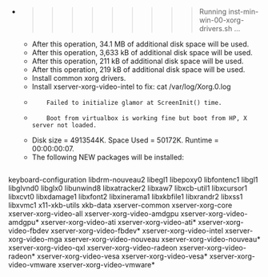 * >>>>>>>>> Running inst-min-win-00-xorg-drivers.sh ...
  * After this operation, 34.1 MB of additional disk space will be used.
  * After this operation, 3,633 kB of additional disk space will be used.
  * After this operation, 211 kB of additional disk space will be used.
  * After this operation, 219 kB of additional disk space will be used.
  * Install common xorg drivers.
  * Install xserver-xorg-video-intel to fix: cat /var/log/Xorg.0.log
  * 		Failed to initialize glamor at ScreenInit() time.
  * 		Boot from virtualbox is working fine but boot from HP, X server not loaded.
  * Disk size = 4913544K. Space Used = 50172K. Runtime = 00:00:00:07.
  * The following NEW packages will be installed:
  ```bash
keyboard-configuration libdrm-nouveau2 libegl1 libepoxy0 libfontenc1
libgl1 libglvnd0 libglx0 libunwind8 libxatracker2
libxaw7 libxcb-util1 libxcursor1 libxcvt0 libxdamage1
libxfont2 libxinerama1 libxkbfile1 libxrandr2 libxss1
libxvmc1 x11-xkb-utils xkb-data xserver-common xserver-xorg-core
xserver-xorg-video-all xserver-xorg-video-amdgpu xserver-xorg-video-amdgpu* xserver-xorg-video-ati xserver-xorg-video-ati*
xserver-xorg-video-fbdev xserver-xorg-video-fbdev* xserver-xorg-video-intel xserver-xorg-video-mga xserver-xorg-video-nouveau
xserver-xorg-video-nouveau* xserver-xorg-video-qxl xserver-xorg-video-radeon xserver-xorg-video-radeon* xserver-xorg-video-vesa
xserver-xorg-video-vesa* xserver-xorg-video-vmware xserver-xorg-video-vmware*
  ```
